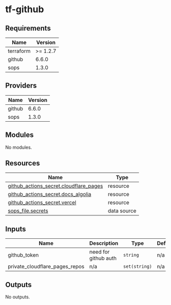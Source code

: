 # tf-github

<!-- BEGIN_TF_DOCS -->
## Requirements

| Name | Version |
|------|---------|
| terraform | >= 1.2.7 |
| github | 6.6.0 |
| sops | 1.3.0 |

## Providers

| Name | Version |
|------|---------|
| github | 6.6.0 |
| sops | 1.3.0 |

## Modules

No modules.

## Resources

| Name | Type |
|------|------|
| [github_actions_secret.cloudflare_pages](https://registry.terraform.io/providers/integrations/github/6.6.0/docs/resources/actions_secret) | resource |
| [github_actions_secret.docs_algolia](https://registry.terraform.io/providers/integrations/github/6.6.0/docs/resources/actions_secret) | resource |
| [github_actions_secret.vercel](https://registry.terraform.io/providers/integrations/github/6.6.0/docs/resources/actions_secret) | resource |
| [sops_file.secrets](https://registry.terraform.io/providers/carlpett/sops/1.3.0/docs/data-sources/file) | data source |

## Inputs

| Name | Description | Type | Default | Required |
|------|-------------|------|---------|:--------:|
| github\_token | need for github auth | `string` | n/a | yes |
| private\_cloudflare\_pages\_repos | n/a | `set(string)` | n/a | yes |

## Outputs

No outputs.
<!-- END_TF_DOCS -->
